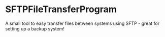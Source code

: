 # SFTPFileTransferProgram
A small tool to easy transfer files between systems using SFTP - great for setting up a backup system!
